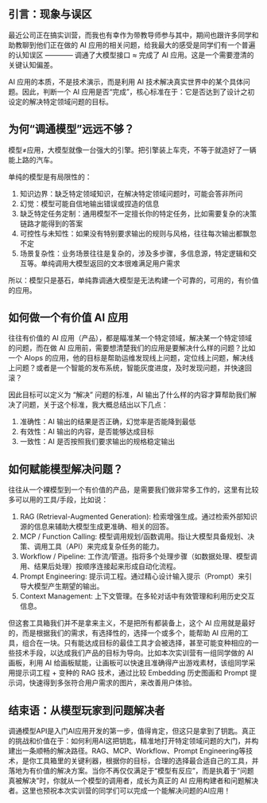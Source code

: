 ## 引言：现象与误区

最近公司正在搞实训营，而我也有幸作为带教导师参与其中，期间也跟许多同学和助教聊到他们正在做的 AI 应用的相关问题，给我最大的感受是同学们有一个普遍的认知误区 ———— 调通了大模型接口 ≈ 完成了 AI 应用。这是一个需要澄清的关键认知偏差。

AI 应用的本质，不是技术演示，而是利用 AI 技术解决真实世界中的某个具体问题。因此，判断一个 AI 应用是否“完成”，核心标准在于：它是否达到了设计之初设定的解决特定领域问题的目标。

## 为何“调通模型”远远不够？

模型≠应用，大模型就像一台强大的引擎。把引擎装上车壳，不等于就造好了一辆能上路的汽车。

单纯的模型是有局限性的：

1. 知识边界：缺乏特定领域知识，在解决特定领域问题时，可能会答非所问
2. 幻觉：模型可能自信地输出错误或捏造的信息
3. 缺乏特定任务定制：通用模型不一定擅长你的特定任务，比如需要复杂的决策链路才能得到的答案
4. 可控性与未知性：如果没有特别要求输出的规则与风格，往往每次输出都飘忽不定
5. 场景复杂性：业务场景往往是复杂的，涉及多步骤，多信息源，特定逻辑和交互等。单纯调用大模型返回的文本很难满足用户需求

所以：模型只是基石，单纯靠调通大模型是无法构建一个可靠的，可用的，有价值的应用。

## 如何做一个有价值 AI 应用

往往有价值的 AI 应用（产品），都是瞄准某一个特定领域，解决某一个特定领域的问题，而在做 AI 应用前，需要想清楚我们的应用是要解决什么样的问题？比如一个 AIops 的应用，他的目标是帮助运维发现线上问题，定位线上问题，解决线上问题？或者是一个智能的发布系统，智能灰度进度，及时发现问题，并快速回滚？

因此目标可以定义为 “解决” 问题的标准，AI 输出了什么样的内容才算帮助我们解决了问题，关于这个标准，我大概总结出以下几点：

1. 准确性：AI 输出的结果是否正确，幻觉率是否能降到最低
2. 有效性：AI 输出的内容，是否能够达成目标
3. 一致性：AI 是否按照我们要求输出的规格稳定输出

## 如何赋能模型解决问题？

往往从一个裸模型到一个有价值的产品，是需要我们做非常多工作的，这里有比较多可以用的工具/手段，比如说：

1. RAG (Retrieval-Augmented Generation): 检索增强生成。通过检索外部知识源的信息来辅助大模型生成更准确、相关的回答。
2. MCP / Function Calling: 模型调用规划/函数调用。指让大模型具备规划、决策、调用工具（API）来完成复杂任务的能力。
3. Workflow / Pipeline: 工作流/管道。指将多个处理步骤（如数据处理、模型调用、结果后处理）按顺序连接起来形成自动化流程。
4. Prompt Engineering: 提示词工程。通过精心设计输入提示（Prompt）来引导大模型产生期望的输出。
5. Context Management: 上下文管理。在多轮对话中有效管理和利用历史交互信息。

但这套工具箱我们并不是拿来主义，不是把所有都装备上，这个 AI 应用就是最好的，而是根据我们的需求，有选择性的，选择一个或多个，能帮助 AI 应用的工具，组合在一块。只有能达成目标的最佳工具才会被选择，甚至可能变种相应的一些技术手段，以达成我们产品的目标为导向。比如本次实训营有一组同学做的 AI 画板，利用 AI 给画板赋能，让画板可以快速且准确得产出游戏素材，该组同学采用提示词工程 + 变种的 RAG 技术，通过比较 Embedding 历史图画和 Prompt 提示词，快速得到多张符合用户需求的图片，来改善用户体验。

## 结束语：从模型玩家到问题解决者

调通模型API是入门AI应用开发的第一步，值得肯定，但这只是拿到了钥匙。真正的挑战和价值在于：如何利用AI这把钥匙，精准地打开特定领域问题的大门，并构建出一条顺畅的解决路径。RAG、MCP、Workflow、Prompt Engineering等技术，是你工具箱里的关键利器，根据你的目标，合理的选择最合适自己的工具，并落地为有价值的解决方案。当你不再仅仅满足于“模型有反应”，而是执着于“问题真被解决”时，你就从一个模型的调用者，成长为真正的 AI 应用构建者和问题解决者。这里也预祝本次实训营的同学们可以完成一个能解决问题的AI应用！
